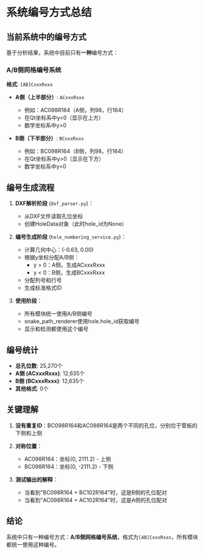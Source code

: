 # 系统编号方式总结

## 当前系统中的编号方式

基于分析结果，系统中目前只有**一种**编号方式：

### A/B侧网格编号系统

**格式**: `[AB]CxxxRxxx`

- **A侧（上半部分）**: `ACxxxRxxx` 
  - 例如：AC098R164（A侧，列98，行164）
  - 在Qt坐标系中y<0（显示在上方）
  - 数学坐标系中y>0

- **B侧（下半部分）**: `BCxxxRxxx`
  - 例如：BC098R164（B侧，列98，行164）  
  - 在Qt坐标系中y>0（显示在下方）
  - 数学坐标系中y<0

## 编号生成流程

1. **DXF解析阶段** (`dxf_parser.py`)：
   - 从DXF文件读取孔位坐标
   - 创建HoleData对象（此时hole_id为None）

2. **编号生成阶段** (`hole_numbering_service.py`)：
   - 计算几何中心：(-0.63, 0.00)
   - 根据y坐标分配A/B侧：
     - y > 0：A侧，生成ACxxxRxxx
     - y < 0：B侧，生成BCxxxRxxx
   - 分配列号和行号
   - 生成标准格式ID

3. **使用阶段**：
   - 所有模块统一使用A/B侧编号
   - snake_path_renderer使用hole.hole_id获取编号
   - 显示和检测都使用这个编号

## 编号统计

- **总孔位数**: 25,270个
- **A侧 (ACxxxRxxx)**: 12,635个
- **B侧 (BCxxxRxxx)**: 12,635个
- **其他格式**: 0个

## 关键理解

1. **没有重复ID**：BC098R164和AC098R164是两个不同的孔位，分别位于管板的下侧和上侧

2. **对称位置**：
   - AC098R164：坐标(0, 2111.2) - 上侧
   - BC098R164：坐标(0, -2111.2) - 下侧

3. **测试输出的解释**：
   - 当看到"BC098R164 + BC102R164"时，这是B侧的孔位配对
   - 当看到"AC098R164 + AC102R164"时，这是A侧的孔位配对

## 结论

系统中只有一种编号方式：**A/B侧网格编号系统**，格式为`[AB]CxxxRxxx`，所有模块都统一使用这种编号。
